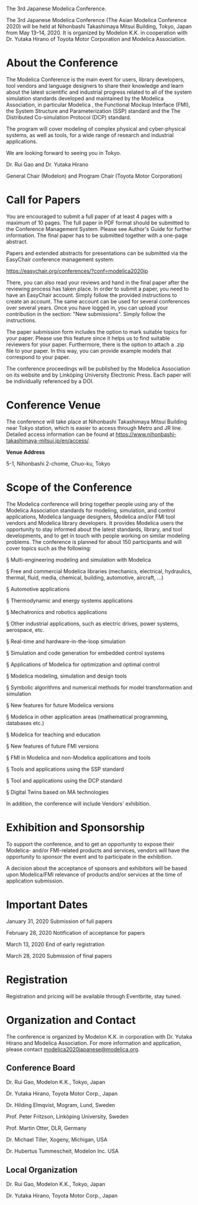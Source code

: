 The 3rd Japanese Modelica Conference.

The 3rd Japanese Modelica Conference (The Asian Modelica Conference 2020) will be held at Nihonbashi Takashimaya Mitsui Building, Tokyo, Japan from May 13–14, 2020. It is organized by Modelon K.K. in cooperation with Dr. Yutaka Hirano of Toyota Motor Corporation and Modelica Association.

# About the Conference

The Modelica Conference is the main event for users, library developers, tool vendors and language designers to share their knowledge and learn about the latest scientific and industrial progress related to all of the system simulation standards developed and maintained by the Modelica Association, in particular Modelica , the Functional Mockup Interface (FMI), the System Structure and Parameterization (SSP) standard and the The Distributed Co-simulation Protocol (DCP) standard. 

The program will cover modeling of complex physical and cyber-physical systems, as well as tools, for a wide range of research and industrial applications.

We are looking forward to seeing you in Tokyo.

Dr. Rui Gao and Dr. Yutaka Hirano

General Chair (Modelon) and Program Chair (Toyota Motor Corporation)

# Call for Papers

You are encouraged to submit a full paper of at least 4 pages with a maximum of 10 pages. The full paper in PDF format should be submitted to the Conference Management System. Please see Author's Guide for further information. The final paper has to be submitted together with a one-page abstract.

Papers and extended abstracts for presentations can be submitted via the EasyChair conference management system:

https://easychair.org/conferences/?conf=modelica2020jp

There, you can also read your reviews and hand in the final paper after the reviewing process has taken place. In order to submit a paper, you need to have an EasyChair account. Simply follow the provided instructions to create an account. The same account can be used for several conferences over several years. Once you have logged in, you can upload your contribution in the section: "New submissions". Simply follow the instructions.

The paper submission form includes the option to mark suitable topics for your paper. Please use this feature since it helps us to find suitable reviewers for your paper. Furthermore, there is the option to attach a .zip file to your paper. In this way, you can provide example models that correspond to your paper.

The conference proceedings will be published by the Modelica Association on its website and by Linköping University Electronic Press. Each paper will be individually referenced by a DOI.

# Conference Venue

The conference will take place at Nihonbashi Takashimaya Mitsui Building near Tokyo station, which is easier to access through Metro and JR line. Detailed access information can be found at https://www.nihonbashi-takashimaya-mitsui.jp/en/access/.

**Venue Address**

5-1, Nihonbashi 2-chome, Chuo-ku, Tokyo

# Scope of the Conference

The Modelica conference will bring together people using any of the Modelica Association standards for modeling, simulation, and control applications, Modelica language designers, Modelica and/or FMI tool vendors and Modelica library developers. It provides Modelica users the opportunity to stay informed about the latest standards, library, and tool developments, and to get in touch with people working on similar modeling problems. The conference is planned for about 150 participants and will cover topics such as the following:

§  Multi-engineering modeling and simulation with Modelica

§  Free and commercial Modelica libraries (mechanics, electrical, hydraulics, thermal, fluid, media, chemical, building, automotive, aircraft, ...)

§  Automotive applications

§  Thermodynamic and energy systems applications

§  Mechatronics and robotics applications

§  Other industrial applications, such as electric drives, power systems, aerospace, etc.

§  Real-time and hardware-in-the-loop simulation

§  Simulation and code generation for embedded control systems

§  Applications of Modelica for optimization and optimal control

§  Modelica modeling, simulation and design tools

§  Symbolic algorithms and numerical methods for model transformation and simulation

§  New features for future Modelica versions

§  Modelica in other application areas (mathematical programming, databases etc.)

§  Modelica for teaching and education

§  New features of future FMI versions

§  FMI in Modelica and non-Modelica applications and tools

§  Tools and applications using the SSP standard

§  Tool and applications using the DCP standard

§  Digital Twins based on MA technologies

In addition, the conference will include Vendors' exhibition.

# Exhibition and Sponsorship

To support the conference, and to get an opportunity to expose their Modelica- and/or FMI-related products and services, vendors will have the opportunity to sponsor the event and to participate in the exhibition.

A decision about the acceptance of sponsors and exhibitors will be based upon Modelica/FMI relevance of products and/or services at the time of application submission.

# Important Dates

January 31, 2020 Submission of full papers

February 28, 2020 Notification of acceptance for papers

March 13, 2020 End of early registration

March 28, 2020	Submission of final papers

# Registration

Registration and pricing will be available through Eventbrite, stay tuned. 

# Organization and Contact

The conference is organized by Modelon K.K. in corporation with Dr. Yutaka Hirano and Modelica Association.
For more information and application, please contact modelica2020japanese@modelica.org.

## Conference Board

Dr. Rui Gao, Modelon K.K., Tokyo, Japan

Dr. Yutaka Hirano, Toyota Motor Corp., Japan

Dr. Hilding Elmqvist, Mogram, Lund, Sweden

Prof. Peter Fritzson, Linköping University, Sweden

Prof. Martin Otter, DLR, Germany

Dr. Michael Tiller, Xogeny, Michigan, USA

Dr. Hubertus Tummescheit, Modelon Inc. USA

## Local Organization

Dr. Rui Gao, Modelon K.K., Tokyo, Japan

Dr. Yutaka Hirano, Toyota Motor Corp., Japan
